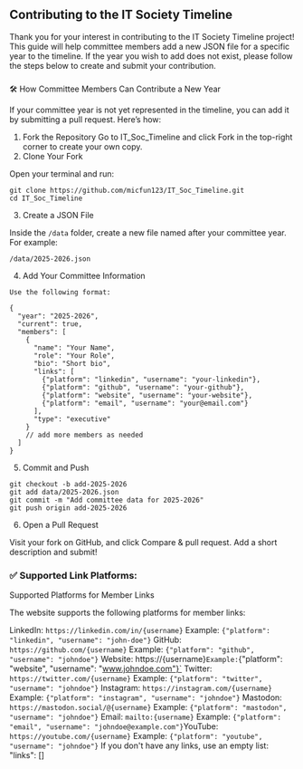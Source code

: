 ## Contributing to the IT Society Timeline

Thank you for your interest in contributing to the IT Society Timeline project! This guide will help committee members add a new JSON file for a specific year to the timeline. If the year you wish to add does not exist, please follow the steps below to create and submit your contribution.

### 
🛠 How Committee Members Can Contribute a New Year

If your committee year is not yet represented in the timeline, you can add it by submitting a pull request. Here’s how:
1. Fork the Repository
Go to IT_Soc_Timeline and click Fork in the top-right corner to create your own copy.
2. Clone Your Fork

Open your terminal and run:
```
git clone https://github.com/micfun123/IT_Soc_Timeline.git
cd IT_Soc_Timeline
```
3. Create a JSON File

Inside the `/data` folder, create a new file named after your committee year. For example:
```
/data/2025-2026.json
```

4. Add Your Committee Information
```
Use the following format:

{
  "year": "2025-2026",
  "current": true,
  "members": [
    {
      "name": "Your Name",
      "role": "Your Role",
      "bio": "Short bio",
      "links": [
        {"platform": "linkedin", "username": "your-linkedin"},
        {"platform": "github", "username": "your-github"},
        {"platform": "website", "username": "your-website"},
        {"platform": "email", "username": "your@email.com"}
      ],
      "type": "executive"
    }
    // add more members as needed
  ]
}
```
5. Commit and Push
```
git checkout -b add-2025-2026
git add data/2025-2026.json
git commit -m "Add committee data for 2025-2026"
git push origin add-2025-2026
```
6. Open a Pull Request

Visit your fork on GitHub, and click Compare & pull request. Add a short description and submit!



### ✅ Supported Link Platforms:

Supported Platforms for Member Links

The website supports the following platforms for member links:​

LinkedIn: `https://linkedin.com/in/{username}​`
    Example: `{"platform": "linkedin", "username": "john-doe"}​`
GitHub: `https://github.com/{username}​`
    Example: `{"platform": "github", "username": "johndoe"}​`
Website: https://{username}​`
    Example: `{"platform": "website", "username": "www.johndoe.com"}​`
Twitter: `https://twitter.com/{username}​`
    Example: `{"platform": "twitter", "username": "johndoe"}​`
Instagram: `https://instagram.com/{username}​`
    Example: `{"platform": "instagram", "username": "johndoe"}​`
Mastodon: `https://mastodon.social/@{username}​`
    Example: `{"platform": "mastodon", "username": "johndoe"}​`
Email: `mailto:{username}​`
    Example: `{"platform": "email", "username": "johndoe@example.com"}​`
YouTube: `https://youtube.com/{username}​`
    Example: `{"platform": "youtube", "username": "johndoe"}​`
If you don't have any links, use an empty list: "links": []

